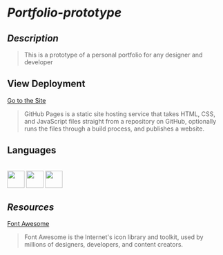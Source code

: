 # _Portfolio-prototype_

## _Description_
>This is a prototype of a personal portfolio for any designer and developer

## View Deployment
[Go to the Site](https://fernandomoyano.github.io/Portfolio-prototype/)
>GitHub Pages is a static site hosting service that takes HTML, CSS, and JavaScript files straight from a repository on GitHub, optionally runs the files through a build process, and publishes a website.

## Languages

<link rel="stylesheet" href="devicon.min.css">

<div "style=inline_block"><br>
 <img width="40px" height="40px" src="https://cdn.jsdelivr.net/gh/devicons/devicon/icons/html5/html5-original-wordmark.svg" />
 <img width="40px" height="40px" src="https://cdn.jsdelivr.net/gh/devicons/devicon/icons/css3/css3-original-wordmark.svg" />
 <img width="40px" height="40px" margin-top="5px" src="https://cdn.jsdelivr.net/gh/devicons/devicon/icons/bootstrap/bootstrap-original-wordmark.svg" />        
</div>

## _Resources_
[Font Awesome](https://fontawesome.com/)
>Font Awesome is the Internet's icon library and toolkit, used by millions of designers, developers, and content creators.





